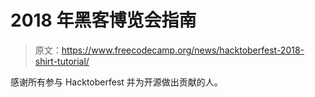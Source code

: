 # 2018 年黑客博览会指南

> 原文：<https://www.freecodecamp.org/news/hacktoberfest-2018-shirt-tutorial/>

感谢所有参与 Hacktoberfest 并为开源做出贡献的人。